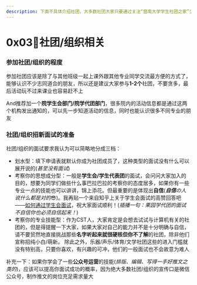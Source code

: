 ```yaml
---
description: 下面不具体介绍社团，大多数社团大家只要通过关注“暨南大学学生社团之家”公众号就可以找到，我只说明一些加入社团组织的注意点(坑)
---
```


# 0x03🥳社团/组织相关

### 参加社团/组织的程度

参加社团应该是除了与其他班级一起上课外跟其他专业同学交流最方便的方式了，能够认识不少志同道合的朋友，所以还是建议大家参与**1-2个**社团，不要贪多，最后活动玩不过来课业也容易赶不上

And推荐加一个**院学生会部门/院学代团部门**，很多院内的活动信息都是通过这两个机构发出通知的，可以先一步知道活动的信息，同时也能认识很多不同专业的朋友

### 社团/组织招新面试的准备

社团/组织的面试要求我认为可以简略地分成三档：

* 划水型：填下申请表就默认你成为社团成员了，这种类型的面试没有什么可以展开说的(_甚至没有面试_)
* 考察你的思想成分型：一般是**学生会/学生代表团**的面试，会问问大家加入的目的，想要为同学们做些什么事巴拉巴拉的考察你的态度居多，如果你有一些专业一点的技能也可以讲讲，锦上添花。但最重要的是体现出**自信**(_**自信**の人说什么都是对的_😎)。我再贴一个来自知乎上关于学生会面试的高赞回答吧——[如何通过学生会面试](https://www.zhihu.com/question/26195380/answer/2110310472)，祝大家面试顺利！(_插播一句：果园学代团的面试不自信你也必须自信起来！_)
* 考察你的专业技能型：作为CST人，大家肯定是会想去试试与计算机有关的社团的，但是得提醒一下大家，如果大家对自己的能力并不是十分明确与自信，请不要贸然地直接挑战那些**名字听起来就很硬核但你不了解**的社团，除非他们宣称招纯小白/萌新。 除此之外，乐器/声乐/体育/文学社团这些的进入门槛就没有特别高，只要你喜欢，有兴趣的可冲，他们的一般面试也不会故意为难人

补充一下：如果你学会了一些**公众号运营**的技能(_排版、编辑、写得一手好推文之类的_)，应该可以提高你面试成功的概率，因为绝大多数社团/组织的宣传口是微信公众号，制作推文的岗位充足需求量大

